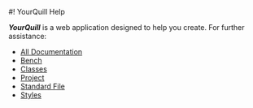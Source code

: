 #! YourQuill Help

***YourQuill*** is a web application designed to help you create.  For further assistance:

+ [All Documentation](../index.md)
+ [Bench](bench.md)
+ [Classes](classes.md)
+ [Project](project.md)
+ [Standard File](stdfile.md)
+ [Styles](styles.md)

